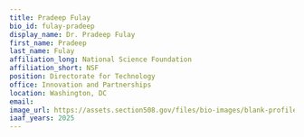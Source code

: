 ```yaml
---
title: Pradeep Fulay
bio_id: fulay-pradeep
display_name: Dr. Pradeep Fulay
first_name: Pradeep
last_name: Fulay
affiliation_long: National Science Foundation
affiliation_short: NSF
position: Directorate for Technology
office: Innovation and Partnerships
location: Washington, DC
email: 
image_url: https://assets.section508.gov/files/bio-images/blank-profile.jpg
iaaf_years: 2025
---
```


